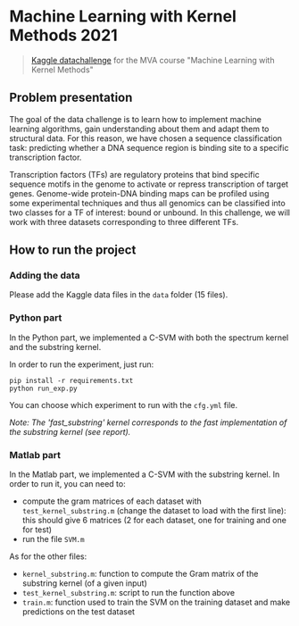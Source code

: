 # Machine Learning with Kernel Methods 2021
> [Kaggle datachallenge](https://www.kaggle.com/c/machine-learning-with-kernel-methods-2021) for the MVA course "Machine Learning with Kernel Methods"

## Problem presentation
The goal of the data challenge is to learn how to implement machine learning algorithms, gain understanding about them and adapt them to structural data.
For this reason, we have chosen a sequence classification task: predicting whether a DNA sequence region is binding site to a specific transcription factor.

Transcription factors (TFs) are regulatory proteins that bind specific sequence motifs in the genome to activate or repress transcription of target genes.
Genome-wide protein-DNA binding maps can be profiled using some experimental techniques and thus all genomics can be classified into two classes for a TF of interest: bound or unbound.
In this challenge, we will work with three datasets corresponding to three different TFs.

## How to run the project
### Adding the data
Please add the Kaggle data files in the `data` folder (15 files).

### Python part
In the Python part, we implemented a C-SVM with both the spectrum kernel and the substring kernel. 

In order to run the experiment, just run:
```
pip install -r requirements.txt
python run_exp.py
```

You can choose which experiment to run with the `cfg.yml` file.

_Note: The 'fast_substring' kernel corresponds to the fast implementation of the substring kernel (see report)._

### Matlab part
In the Matlab part, we implemented a C-SVM with the substring kernel. In order to run it, you can need to:
- compute the gram matrices of each dataset with `test_kernel_substring.m` (change the dataset to load with the first line): this should give 6 matrices (2 for each dataset, one for training and one for test)
- run the file `SVM.m`

As for the other files:
- `kernel_substring.m`: function to compute the Gram matrix of the substring kernel (of a given input)
- `test_kernel_substring.m`: script to run the function above
- `train.m`: function used to train the SVM on the training dataset and make predictions on the test dataset